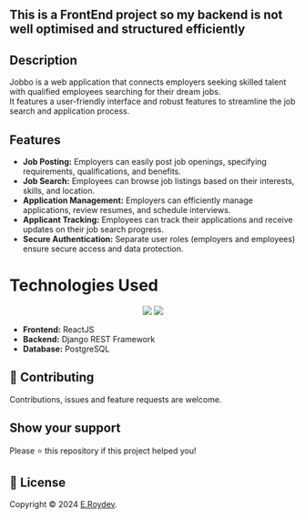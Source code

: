 ## This is a FrontEnd project so my backend is not well optimised and structured efficiently

## Description 
Jobbo is a web application that connects employers seeking skilled talent with qualified employees searching for their dream jobs.<br> It features a user-friendly interface and robust features to streamline the job search and application process.


## Features
<ul>
  <li><strong>Job Posting:</strong> Employers can easily post job openings, specifying requirements, qualifications, and benefits.</li>
  <li><strong>Job Search:</strong> Employees can browse job listings based on their interests, skills, and location.</li>
  <li><strong>Application Management:</strong> Employers can efficiently manage applications, review resumes, and schedule interviews.</li>
  <li><strong>Applicant Tracking:</strong> Employees can track their applications and receive updates on their job search progress.</li>
  <li><strong>Secure Authentication:</strong> Separate user roles (employers and employees) ensure secure access and data protection.</li>
</ul>

<h1>Technologies Used</h1>
<div align="center">
    <img src="https://skillicons.dev/icons?i=react,html,css,django" />
    <img src="https://skillicons.dev/icons?i=python,javascript,postgres" /><br>
</div>
<ul>
  <li><strong>Frontend:</strong> ReactJS</li>
  <li><strong>Backend:</strong> Django REST Framework</li>
  <li><strong>Database:</strong> PostgreSQL</li>
</ul>


## 🤝 Contributing

Contributions, issues and feature requests are welcome.<br />



## Show your support

Please ⭐️ this repository if this project helped you!

## 📝 License

Copyright © 2024 [E.Roydev](https://github.com/E.Roydev).<br />

